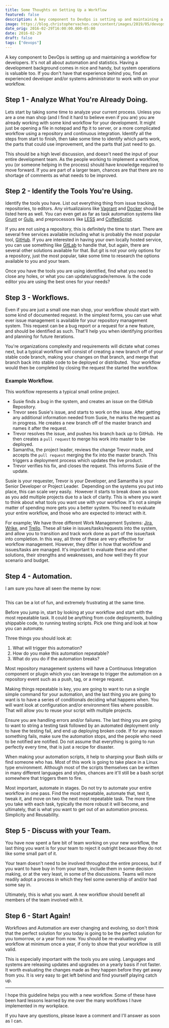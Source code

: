 ```yaml
---
title: Some Thoughts on Setting Up a Workflow
featured: false
description: A key component to DevOps is setting up and maintaining a workflow fordevelopers. It's not all about automation and statistics. Having a developmentbackground comes in nice and handy, but system operations is valuable too. Ifyou don't have that experience behind you, find an experienced developer and/orsystems administrator to work with on your workflow.Step 1 - Analyze What You're Already Doing.Lets start by taking some time to analyze your current process. Unless you are aone man shop
image: https://blog.christophervachon.com/content/images/2019/05/devops.jpg
date_orig: 2016-02-29T16:00:00.000-05:00
date: 2016-02-29
draft: false
tags: ["devops"]
---
```


A key component to DevOps is setting up and maintaining a workflow for developers. It's not all about automation and statistics. Having a development background comes in nice and handy, but system operations is valuable too. If you don't have that experience behind you, find an experienced developer and/or systems administrator to work with on your workflow.

## Step 1 - Analyze What You're Already Doing.

Lets start by taking some time to analyze your current process. Unless you are a one man shop (and I find it hard to believe even if you are) you are already working with some kind workflow for your development. It might just be opening a file in notepad and ftp it to server, or a more complicated workflow using a repository and continuous integration. Identify all the steps from start to finish, then take some time to identify which parts work, the parts that could use improvement, and the parts that just need to go.

This should be a high level discussion, and doesn't need the input of your entire development team. As the people working to implement a workflow, you (or someone helping in the process) should have knowledge required to move forward. If you are part of a larger team, chances are that there are no shortage of comments as what needs to be improved.

## Step 2 - Identify the Tools You're Using.

Identify the tools you have. List out everything thing from issue tracking, repositories, to editors. Any virtualizaions like [Vagrant](https://www.vagrantup.com/?ref=blog.christophervachon.com) and [Docker](https://www.docker.com/?ref=blog.christophervachon.com) should be listed here as well. You can even get as far as task automation systems like [Grunt](http://gruntjs.com/?ref=blog.christophervachon.com) or [Gulp](http://gulpjs.com/?ref=blog.christophervachon.com), and preprocessors like [LESS](http://lesscss.org/?ref=blog.christophervachon.com) and [CoffeeScript](http://coffeescript.org/?ref=blog.christophervachon.com).

If you are not using a repository, this is definitely the time to start. There are several free services available including what is probably the most popular tool, [GitHub](http://www.github.com/?ref=blog.christophervachon.com). If you are interested in having your own locally hosted service, you can use something like [GitLab](http://gitlab.org/?ref=blog.christophervachon.com) to handle that, but again, there are several other solutions available for that. But git is not your only options for a repository, just the most popular, take some time to research the options available to you and your team.

Once you have the tools you are using identified, find what you need to close any holes, or what you can update/upgrade/remove. Is the code editor you are using the best ones for your needs?

## Step 3 - Workflows.

Even if you are just a small one man shop, your workflow should start with some kind of documented request. In the simplest forms, you can use what ever issue management is available for your repository management system. This request can be a bug report or a request for a new feature, and should be identified as such. That'll help you when identifying priorities and planning for future iterations.

You're organizations complexity and requirements will dictate what comes next, but a typical workflow will consist of creating a new branch off of your stable code branch, making your changes on that branch, and merge that branch back into stable code to be deployed or distributed.  Your workflow would then be completed by closing the request the started the workflow.

### Example Workflow.

This workflow represents a typical small online project.

-   Susie finds a bug in the system, and creates an issue on the GitHub Repository.
-   Trevor sees Susie's issue, and starts to work on the issue. After getting any additional information needed from Susie, he marks the request as in progress. He creates a new branch off of the master branch and names it after the request.
-   Trevor resolves the issue, and pushes his branch back up to GitHub.  He then creates a `pull request` to merge his work into master to be deployed.
-   Samantha, the project leader, reviews the change Trevor made, and accepts the `pull request` merging the fix into the master branch. This triggers a deployment process which updates the live product.
-   Trevor verifies his fix, and closes the request. This informs Susie of the update.

Susie is your requester, Trevor is your Developer, and Samantha is your Senior Developer or Project Leader.  Depending on the systems you put into place, this can scale very easily.  However it starts to break down as soon as you add multiple projects due to a lack of clarity. This is where you want to think about what tools you want use with your workflow. It's not a simple matter of spending more gets you a better system. You need to evaluate your entire workflow, and those who are expected to interact with it.

For example; We have three different Work Management Systems: [Jira](https://www.atlassian.com/software/jira?ref=blog.christophervachon.com), [Wrike](https://www.wrike.com/?ref=blog.christophervachon.com), and [Trello](https://trello.com/?ref=blog.christophervachon.com). These all take in issues/tasks/requests into the system, and allow you to transition and track work done as part of the issue/task into completion. In this way, all three of these are very effective for workflow management. However, they differ in how that workflow and issues/tasks are managed. It's important to evaluate these and other solutions, their strengths and weaknesses, and how well they fit your scenario and budget.

## Step 4 - Automation.

I am sure you have all seen the meme by now:

<figure class="kg-card kg-image-card"><img src="https://blog.christophervachon.com/content/images/2019/05/automate-all-the-things.jpg" class="kg-image" alt="" loading="lazy"></figure>

This can be a lot of fun, and extremely frustrating at the same time.

Before you jump in, start by looking at your workflow and start with the most repeatable task. It could be anything from code deployments, building shippable code, to running testing scripts. Pick one thing and look at how you can automate.

Three things you should look at:

1.  What will trigger this automation?
2.  How do you make this automation repeatable?
3.  What do you do if the automation breaks?

Most repository management systems will have a Continuous Integration component or plugin which you can leverage to trigger the automation on a repository event such as a push, tag, or a merge request.

Making things repeatable is key, you are going to want to run a single simple command for your automation, and the last thing you are going to want is to have a series of conditionals deciding what happens when. You will want look at configuration and/or environment files where possible. That will allow you to reuse your script with multiple projects.

Ensure you are handling errors and/or failures. The last thing you are going to want to string a testing task followed by an automated deployment only to have the testing fail, and end up deploying broken code. If for any reason something fails, make sure the automation stops, and the people who need to be notified are notified. Do not assume that everything is going to run perfectly every time, that is just a recipe for disaster.

When making your automation scripts, it help to sharping your Bash skills or find someone who has. Most of this work is going to take place in a Linux type environment. Although most of the scripts themselves can be written in many different languages and styles, chances are it'll still be a bash script somewhere that triggers them to fire.

Most important, automate in stages. Do not try to automate your entire workflow in one pass. Find the most repeatable, automate that, test it, tweak it, and move on two the next most repeatable task. The more time you take with each task, typically the more robust it will become, and ultimately, that is what you want to get out of an automation process. Simplicity and Reusability.

## Step 5 - Discuss with your Team.

You have now spent a fare bit of team working on your new workflow, the last thing you want is for your team to reject it outright because they do not like some small part of it.

Your team doesn't need to be involved throughout the entire process, but if you want to have buy in from your team, include them in some decision making, or at the very least, in some of the discussions. Teams will more readily adopt a process in which they feel some ownership of and/or had some say in.

Ultimately, this is what you want. A new workflow should benefit all members of the team involved with it.

## Step 6 - Start Again!

Workflows and Automation are ever changing and evolving, so don't think that the perfect solution for you today is going to be the perfect solution for you tomorrow, or a year from now. You should be re-evaluating your workflow at minimum once a year, if only to show that your workflow is still valid.

This is especially important with the tools you are using. Languages and systems are releasing updates and upgrades on a yearly basis if not faster. It worth evaluating the changes made as they happen before they get away from you. It is very easy to get left behind and find yourself playing catch up.

---

I hope this guideline helps you with a new workflow. Some of these have been hard lessons learned by me over the many workflows I have implemented in my workplace.

If you have any questions, please leave a comment and I'll answer as soon as I can.
